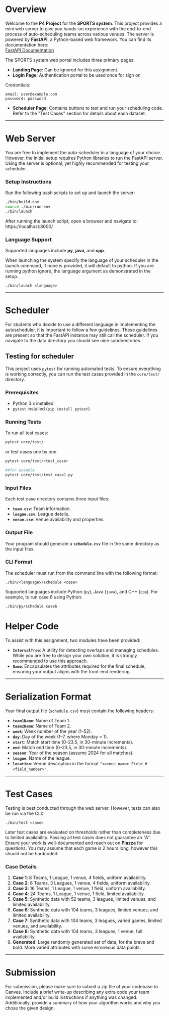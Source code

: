 # Overview

Welcome to the **P4 Project** for the **SPORTS system**. This project provides a mini web server to give you hands-on experience with the end-to-end process of auto-scheduling teams across various venues. The server is powered by **FastAPI**, a Python-based web framework. You can find its documentation here:  
[FastAPI Documentation](https://fastapi.tiangolo.com/)

The SPORTS system web portal includes three primary pages:
- **Landing Page**: Can be ignored for this assignment.
- **Login Page**: Authentication portal to be used once for sign on

Credentials:
```
email: user@example.com
password: password
```
- **Scheduler Page**: Contains buttons to test and run your scheduling code. Refer to the "Test Cases" section for details about each dataset.

---

# Web Server

You are free to implement the auto-scheduler in a language of your choice. 
However, the initial setup requires Python libraries to run the FastAPI server. 
Using the server is optional, yet highly recommended for testing your scheduler.

### Setup Instructions

Run the following bash scripts to set up and launch the server:

```bash
./bin/build-env
source ./bin/run-env
./bin/launch
```

After running the launch script, open a browser and navigate to:  
https://localhost:8000/

### Language Support

Supported languages include **py**, **java**, and **cpp**.

When launching the system specify the language of your scheduler in the launch command, if none is provided, it will default to python. If you are running python ignore, the language argument as demonstrated in the setup.

```
./bin/launch <language>
```

---

# Scheduler

For students who decide to use a different language in implementing the 
autoscheduler, it is important to follow a few guidelines. These guidelines 
are present so that the FastAPI instance may still call the scheduler.
If you navigate to the data directory you should see nine subdirectories.

## Testing for scheduler

This project uses `pytest` for running automated tests. To ensure everything is working correctly, you can run the test cases provided in the `core/test/` directory.

### Prerequisites

- Python 3.x installed
- `pytest` installed (`pip install pytest`)

### Running Tests

To run all test cases:

```bash
pytest core/test/
```

or test cases one by one

```bash
pytest core/test/<test_case>

##for example
pytest core/test/test_case1.py
```

### Input Files

Each test case directory contains three input files:
- **`team.csv`**: Team information.
- **`league.csv`**: League details.
- **`venue.csv`**: Venue availability and properties.

### Output File

Your program should generate a **`schedule.csv`** file in the same directory as the input files.

### CLI Format

The scheduler must run from the command line with the following format:

```
./bin/<language>/schedule <case>
```

Supported languages include Python (`py`), Java (`java`), and C++ (`cpp`). For example, to
run case 6 using Python:

```
./bin/py/schedule case6
```

# Helper Code

To assist with this assignment, two modules have been provided:

- **`IntervalTree`**: A utility for detecting overlaps and managing schedules. While you are free to design your own solution, it is strongly recommended to use this approach.
- **`Game`**: Encapsulates the attributes required for the final schedule, ensuring your output aligns with the front-end rendering.

---

# Serialization Format

Your final output file (`schedule.csv`) must contain the following headers:

- **`team1Name`**: Name of Team 1.
- **`team2Name`**: Name of Team 2.
- **`week`**: Week number of the year (1–52).
- **`day`**: Day of the week (1–7, where Monday = 1).
- **`start`**: Match start time (0–23.5, in 30-minute increments).
- **`end`**: Match end time (0–23.5, in 30-minute increments).
- **`season`**: Year of the season (assume 2024 for all matches).
- **`league`**: Name of the league.
- **`location`**: Venue description in the format `"<venue_name> Field #<field_number>"`.
---

# Test Cases

Testing is best conducted through the web server. However, tests can also be run via the CLI:

```
./bin/test <case>
```

Later test cases are evaluated on thresholds rather than completeness due to limited availability. Passing all test cases does not guarantee an "A". Ensure your work is well-documented and reach out on **Piazza** for questions. You may assume that each game is 2 hours long, however this should not be hardcoded.

### Case Details

1. **Case 1**: 8 Teams, 1 League, 1 venue, 4 fields, uniform availability.  
2. **Case 2**: 8 Teams, 3 Leagues, 1 venue, 4 fields, uniform availability.  
3. **Case 3**: 16 Teams, 1 League, 1 venue, 1 field, uniform availability.  
4. **Case 4**: 24 Teams, 1 League, 1 venue, 1 field, limited availability.  
5. **Case 5**: Synthetic data with 52 teams, 3 leagues, limited venues, and limited availability.  
6. **Case 6**: Synthetic data with 104 teams, 3 leagues, limited venues, and limited availability.  
7. **Case 7**: Synthetic data with 104 teams, 3 leagues, varied games, limited venues, and availability.  
8. **Case 8**: Synthetic data with 104 teams, 3 leagues, 1 venue, full availability.  
9. **Generated**: Large randomly generated set of data, for the brave and bold. More varied attributes with some erroneous data points.

---

# Submission

For submission, please make sure to submit a zip file of your codebase to Canvas. Include a brief write-up describing any extra code your team implemented and/or build instructions if anything was changed. Additionally, provide a summary of how your algorithm works and why you chose the given design.
